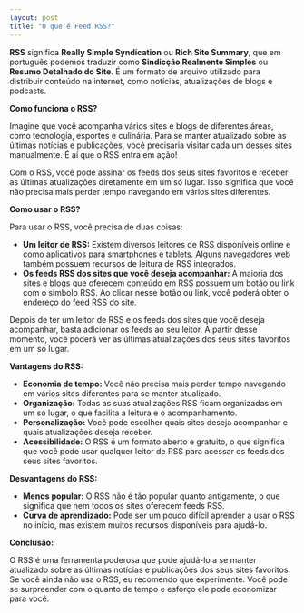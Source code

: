 ```yaml
---
layout: post
title: "O que é Feed RSS?"
---
```


**RSS** significa **Really Simple Syndication** ou **Rich Site Summary**, que em português podemos traduzir como **Sindicção Realmente Simples** ou **Resumo Detalhado do Site**. É um formato de arquivo utilizado para distribuir conteúdo na internet, como notícias, atualizações de blogs e podcasts.

**Como funciona o RSS?**

Imagine que você acompanha vários sites e blogs de diferentes áreas, como tecnologia, esportes e culinária. Para se manter atualizado sobre as últimas notícias e publicações, você precisaria visitar cada um desses sites manualmente. É aí que o RSS entra em ação!

Com o RSS, você pode assinar os feeds dos seus sites favoritos e receber as últimas atualizações diretamente em um só lugar. Isso significa que você não precisa mais perder tempo navegando em vários sites diferentes.

**Como usar o RSS?**

Para usar o RSS, você precisa de duas coisas:

-   **Um leitor de RSS:** Existem diversos leitores de RSS disponíveis online e como aplicativos para smartphones e tablets. Alguns navegadores web também possuem recursos de leitura de RSS integrados.
-   **Os feeds RSS dos sites que você deseja acompanhar:** A maioria dos sites e blogs que oferecem conteúdo em RSS possuem um botão ou link com o símbolo RSS. Ao clicar nesse botão ou link, você poderá obter o endereço do feed RSS do site.

Depois de ter um leitor de RSS e os feeds dos sites que você deseja acompanhar, basta adicionar os feeds ao seu leitor. A partir desse momento, você poderá ver as últimas atualizações dos seus sites favoritos em um só lugar.

**Vantagens do RSS:**

-   **Economia de tempo:** Você não precisa mais perder tempo navegando em vários sites diferentes para se manter atualizado.
-   **Organização:** Todas as suas atualizações RSS ficam organizadas em um só lugar, o que facilita a leitura e o acompanhamento.
-   **Personalização:** Você pode escolher quais sites deseja acompanhar e quais atualizações deseja receber.
-   **Acessibilidade:** O RSS é um formato aberto e gratuito, o que significa que você pode usar qualquer leitor de RSS para acessar os feeds dos seus sites favoritos.

**Desvantagens do RSS:**

-   **Menos popular:** O RSS não é tão popular quanto antigamente, o que significa que nem todos os sites oferecem feeds RSS.
-   **Curva de aprendizado:** Pode ser um pouco difícil aprender a usar o RSS no início, mas existem muitos recursos disponíveis para ajudá-lo.

**Conclusão:**

O RSS é uma ferramenta poderosa que pode ajudá-lo a se manter atualizado sobre as últimas notícias e publicações dos seus sites favoritos. Se você ainda não usa o RSS, eu recomendo que experimente. Você pode se surpreender com o quanto de tempo e esforço ele pode economizar para você.
